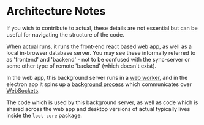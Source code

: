 # Architecture Notes

If you wish to contribute to actual, these details are not essential but can be useful for navigating the structure of the code. 

When actual runs, it runs the front-end react based web app, as well as a local in-browser database server. You may see these informally referred to as 'frontend' and 'backend' - not to be confused with the sync-server or some other type of remote 'backend' (which doesn't exist). 

In the web app, this background server runs in a [web worker](https://developer.mozilla.org/en-US/docs/Web/API/Web_Workers_API/Using_web_workers), and in the electron app it spins up a [background process](https://nodejs.org/dist/latest-v16.x/docs/api/child_process.html#child_processforkmodulepath-args-options) which communicates over [WebSockets](https://developer.mozilla.org/en-US/docs/Web/API/WebSockets_API).

The code which is used by this background server, as well as code which is shared across the web app and desktop versions of actual typically lives inside the `loot-core` package.
